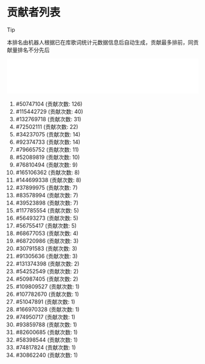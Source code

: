 # 贡献者列表

> [!TIP]
> 本排名由机器人根据已在库歌词统计元数据信息后自动生成，贡献最多排前，同贡献量排名不分先后

![贡献者头像画廊](./CONTRIBUTORS.svg)

1. #50747104 (贡献次数: 126)
2. #115442729 (贡献次数: 40)
3. #132769718 (贡献次数: 31)
4. #72502111 (贡献次数: 22)
5. #34237075 (贡献次数: 14)
6. #92374733 (贡献次数: 14)
7. #79665752 (贡献次数: 11)
8. #52089819 (贡献次数: 10)
9. #76810494 (贡献次数: 9)
10. #165106362 (贡献次数: 8)
11. #144699338 (贡献次数: 8)
12. #37899975 (贡献次数: 7)
13. #83578994 (贡献次数: 7)
14. #39523898 (贡献次数: 7)
15. #117785554 (贡献次数: 5)
16. #56493273 (贡献次数: 5)
17. #56755417 (贡献次数: 5)
18. #68677053 (贡献次数: 4)
19. #68720986 (贡献次数: 3)
20. #30791583 (贡献次数: 3)
21. #91305636 (贡献次数: 3)
22. #131374398 (贡献次数: 2)
23. #54252549 (贡献次数: 2)
24. #50987405 (贡献次数: 2)
25. #109809527 (贡献次数: 1)
26. #107782670 (贡献次数: 1)
27. #51047891 (贡献次数: 1)
28. #166970328 (贡献次数: 1)
29. #74950717 (贡献次数: 1)
30. #93859788 (贡献次数: 1)
31. #82600685 (贡献次数: 1)
32. #58398544 (贡献次数: 1)
33. #74817824 (贡献次数: 1)
34. #30862240 (贡献次数: 1)

